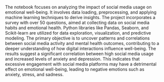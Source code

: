 The notebook focuses on analyzing the impact of social media usage on emotional well-being. It involves data loading, preprocessing, and applying machine learning techniques to derive insights. The project incorporates a survey with over 50 questions, aimed at collecting data on social media habits and emotional health. Python libraries like Pandas, Seaborn, and Scikit-learn are utilized for data exploration, visualization, and predictive modeling.
The primary objective is to uncover patterns and correlations between social media activity and mental health outcomes, contributing to a deeper understanding of how digital interactions influence well-being.
The results suggest a significant correlation between high social media usage and increased levels of anxiety and depression. This indicates that excessive engagement with social media platforms may have a detrimental effect on emotional well-being, leading to negative emotions such as anxiety, stress, and sadness.
